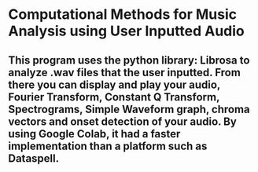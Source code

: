 # Computational Methods for Music Analysis using User Inputted Audio
## This program uses the python library: Librosa to analyze .wav files that the user inputted. From there you can display and play your audio, Fourier Transform, Constant Q Transform, Spectrograms, Simple Waveform graph, chroma vectors and onset detection of your audio. By using Google Colab, it had a faster implementation than a platform such as Dataspell. 
 
